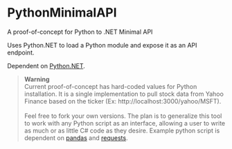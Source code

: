# PythonMinimalAPI
A proof-of-concept for Python to .NET Minimal API

Uses Python.NET to load a Python module and expose it as an API endpoint.

Dependent on [Python.NET](https://www.nuget.org/packages/pythonnet).

> **Warning**<br>
Current proof-of-concept has hard-coded values for Python installation. It is a single implementation to pull stock data from Yahoo Finance based on the ticker (Ex: http://localhost:3000/yahoo/MSFT). <br>
<br>Feel free to fork your own versions. The plan is to generalize this tool to work with any Python script as an interface, allowing a user to write as much or as little C# code as they desire. Example python script is dependent on [pandas](https://pypi.org/project/pandas) and [requests](https://pypi.org/project/requests).
